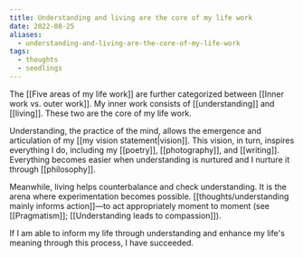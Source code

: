 ```yaml
---
title: Understanding and living are the core of my life work
date: 2022-08-25
aliases:
  - understanding-and-living-are-the-core-of-my-life-work
tags:
  - thoughts
  - seedlings
---
```

The [[Five areas of my life work]] are further categorized between [[Inner work vs. outer work]]. My inner work consists of [[understanding]] and [[living]]. These two are the core of my life work.

Understanding, the practice of the mind, allows the emergence and articulation of my [[my vision statement|vision]]. This vision, in turn, inspires everything I do, including my [[poetry]], [[photography]], and [[writing]]. Everything becomes easier when understanding is nurtured and I nurture it through [[philosophy]].

Meanwhile, living helps counterbalance and check understanding. It is the arena where experimentation becomes possible. [[thoughts/understanding mainly informs action]]—to act appropriately moment to moment (see [[Pragmatism]]; [[Understanding leads to compassion]]).

If I am able to inform my life through understanding and enhance my life's meaning through this process, I have succeeded.